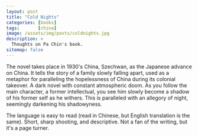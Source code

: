 ```yaml
---
layout: post
title: "Cold Nights"
categories: [books]
tags:       [china]
image: /assets/img/posts/coldnights.jpg
description: >
  Thoughts on Pa Chin's book.
sitemap: false
---
```


The novel takes place in 1930's China, Szechwan, as the Japanese advance on China. It tells the story of a family slowly falling apart, used as a metaphor for paralleling the hopelessness of China during its colonial takeover. A dark novel with constant atmospheric doom. As you follow the main character, a former intellectual, you see him slowly become a shadow of his former self as he withers. This is paralleled with an allegory of night, seemingly darkening his shadowyness. 

The language is easy to read (read in Chinese, but English translation is the same). Short, sharp shooting, and descriptive. Not a fan of the writing, but it's a page turner.